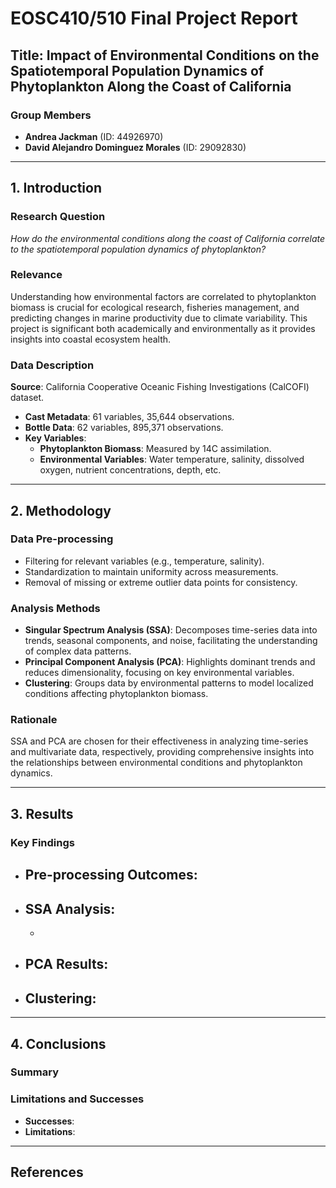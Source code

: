 # EOSC410/510 Final Project Report

## Title: Impact of Environmental Conditions on the Spatiotemporal Population Dynamics of Phytoplankton Along the Coast of California

### Group Members

- **Andrea Jackman** (ID: 44926970)
- **David Alejandro Dominguez Morales** (ID: 29092830)

---

## 1. Introduction

### Research Question

_How do the environmental conditions along the coast of California correlate to the spatiotemporal population dynamics of phytoplankton?_

### Relevance

Understanding how environmental factors are correlated to phytoplankton biomass is crucial for ecological research, fisheries management, and predicting changes in marine productivity due to climate variability. This project is significant both academically and environmentally as it provides insights into coastal ecosystem health.

### Data Description

**Source**: California Cooperative Oceanic Fishing Investigations (CalCOFI) dataset.

- **Cast Metadata**: 61 variables, 35,644 observations.
- **Bottle Data**: 62 variables, 895,371 observations.
- **Key Variables**:
  - **Phytoplankton Biomass**: Measured by 14C assimilation.
  - **Environmental Variables**: Water temperature, salinity, dissolved oxygen, nutrient concentrations, depth, etc.

---

## 2. Methodology

### Data Pre-processing

- Filtering for relevant variables (e.g., temperature, salinity).
- Standardization to maintain uniformity across measurements.
- Removal of missing or extreme outlier data points for consistency.

### Analysis Methods

- **Singular Spectrum Analysis (SSA)**: Decomposes time-series data into trends, seasonal components, and noise, facilitating the understanding of complex data patterns.
- **Principal Component Analysis (PCA)**: Highlights dominant trends and reduces dimensionality, focusing on key environmental variables.
- **Clustering**: Groups data by environmental patterns to model localized conditions affecting phytoplankton biomass.

### Rationale

SSA and PCA are chosen for their effectiveness in analyzing time-series and multivariate data, respectively, providing comprehensive insights into the relationships between environmental conditions and phytoplankton dynamics.

---

## 3. Results

### Key Findings

- **Pre-processing Outcomes**:
  -
- **SSA Analysis**:
  -
  -
- **PCA Results**:
  -
- **Clustering**:
  -

---

## 4. Conclusions

### Summary

### Limitations and Successes

- **Successes**:
- **Limitations**:

---

## References

